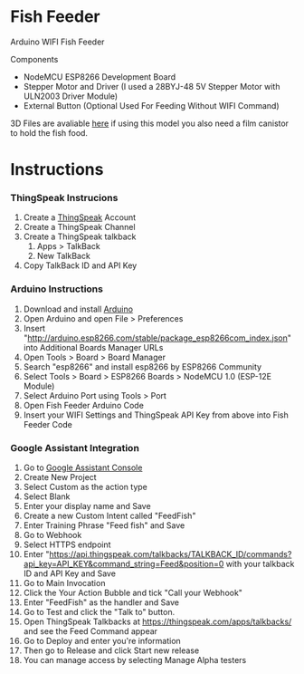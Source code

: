 # Fish Feeder
Arduino WIFI Fish Feeder

Components
* NodeMCU ESP8266 Development Board
* Stepper Motor and Driver (I used a 28BYJ-48 5V Stepper Motor with ULN2003 Driver Module)
* External Button (Optional Used For Feeding Without WIFI Command)

3D Files are avaliable [here](https://ql.nathan3dprint.tk/fish) if using this model you also need a film canistor to hold the fish food.

# Instructions

### ThingSpeak Instrucions

1. Create a [ThingSpeak](https://thingspeak.com/) Account
2. Create a ThingSpeak Channel
3. Create a ThingSpeak talkback
   1. Apps > TalkBack
   2. New TalkBack
4. Copy TalkBack ID and API Key

### Arduino Instructions
1. Download and install [Arduino](https://arduino.cc)
2. Open Arduino and open File > Preferences
3. Insert "http://arduino.esp8266.com/stable/package_esp8266com_index.json" into Additional Boards Manager URLs
4. Open Tools > Board > Board Manager
5. Search "esp8266" and install esp8266 by ESP8266 Community
6. Select Tools > Board > ESP8266 Boards > NodeMCU 1.0 (ESP-12E Module)
7. Select Arduino Port using Tools > Port
8. Open Fish Feeder Arduino Code
9. Insert your WIFI Settings and ThingSpeak API Key from above into Fish Feeder Code

### Google Assistant Integration
1. Go to [Google Assistant Console](https://console.actions.google.com/)
2. Create New Project
3. Select Custom as the action type
4. Select Blank
5. Enter your display name and Save
6. Create a new Custom Intent called "FeedFish"
7. Enter Training Phrase "Feed fish" and Save
8. Go to Webhook
9. Select HTTPS endpoint
10. Enter "https://api.thingspeak.com/talkbacks/TALKBACK_ID/commands?api_key=API_KEY&command_string=Feed&position=0 with your talkback ID and API Key and Save
11. Go to Main Invocation
12. Click the Your Action Bubble and tick "Call your Webhook"
13. Enter "FeedFish" as the handler and Save
14. Go to Test and click the "Talk to" button.
15. Open ThingSpeak Talkbacks at https://thingspeak.com/apps/talkbacks/ and see the Feed Command appear
16. Go to Deploy and enter you're information
17. Then go to Release and click Start new release
18. You can manage access by selecting Manage Alpha testers
